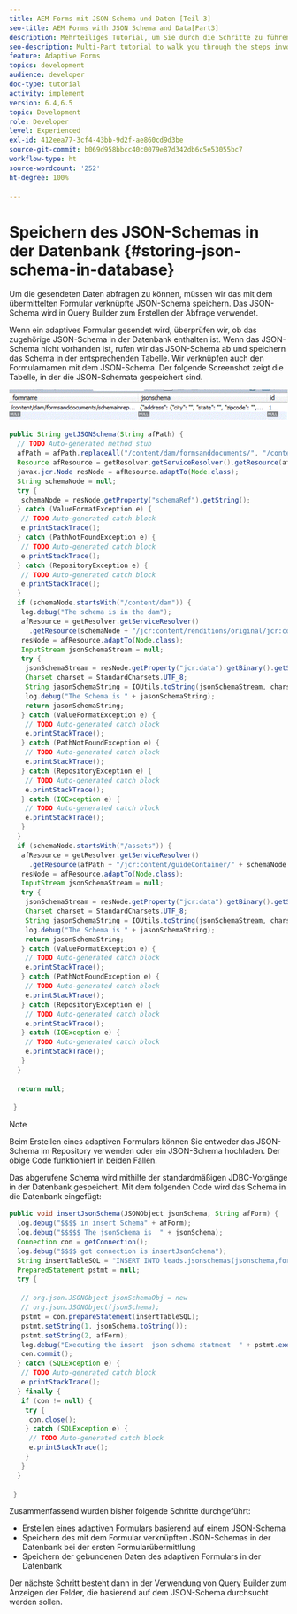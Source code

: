 ```yaml
---
title: AEM Forms mit JSON-Schema und Daten [Teil 3]
seo-title: AEM Forms with JSON Schema and Data[Part3]
description: Mehrteiliges Tutorial, um Sie durch die Schritte zu führen, die zum Erstellen eines adaptiven Formulars mit JSON-Schema und zum Abfragen der gesendeten Daten erforderlich sind.
seo-description: Multi-Part tutorial to walk you through the steps involved in creating Adaptive Form with JSON schema and querying the submitted data.
feature: Adaptive Forms
topics: development
audience: developer
doc-type: tutorial
activity: implement
version: 6.4,6.5
topic: Development
role: Developer
level: Experienced
exl-id: 412eea77-3cf4-43bb-9d2f-ae860cd9d3be
source-git-commit: b069d958bbcc40c0079e87d342db6c5e53055bc7
workflow-type: ht
source-wordcount: '252'
ht-degree: 100%

---
```


# Speichern des JSON-Schemas in der Datenbank {#storing-json-schema-in-database}


Um die gesendeten Daten abfragen zu können, müssen wir das mit dem übermittelten Formular verknüpfte JSON-Schema speichern. Das JSON-Schema wird in Query Builder zum Erstellen der Abfrage verwendet.

Wenn ein adaptives Formular gesendet wird, überprüfen wir, ob das zugehörige JSON-Schema in der Datenbank enthalten ist. Wenn das JSON-Schema nicht vorhanden ist, rufen wir das JSON-Schema ab und speichern das Schema in der entsprechenden Tabelle. Wir verknüpfen auch den Formularnamen mit dem JSON-Schema. Der folgende Screenshot zeigt die Tabelle, in der die JSON-Schemata gespeichert sind.

![jsonschema](assets/jsonschemas.gif)

```java
public String getJSONSchema(String afPath) {
  // TODO Auto-generated method stub
  afPath = afPath.replaceAll("/content/dam/formsanddocuments/", "/content/forms/af/");
  Resource afResource = getResolver.getServiceResolver().getResource(afPath + "/jcr:content/guideContainer");
  javax.jcr.Node resNode = afResource.adaptTo(Node.class);
  String schemaNode = null;
  try {
   schemaNode = resNode.getProperty("schemaRef").getString();
  } catch (ValueFormatException e) {
   // TODO Auto-generated catch block
   e.printStackTrace();
  } catch (PathNotFoundException e) {
   // TODO Auto-generated catch block
   e.printStackTrace();
  } catch (RepositoryException e) {
   // TODO Auto-generated catch block
   e.printStackTrace();
  }
  if (schemaNode.startsWith("/content/dam")) {
   log.debug("The schema is in the dam");
   afResource = getResolver.getServiceResolver()
     .getResource(schemaNode + "/jcr:content/renditions/original/jcr:content");
   resNode = afResource.adaptTo(Node.class);
   InputStream jsonSchemaStream = null;
   try {
    jsonSchemaStream = resNode.getProperty("jcr:data").getBinary().getStream();
    Charset charset = StandardCharsets.UTF_8;
    String jasonSchemaString = IOUtils.toString(jsonSchemaStream, charset);
    log.debug("The Schema is " + jasonSchemaString);
    return jasonSchemaString;
   } catch (ValueFormatException e) {
    // TODO Auto-generated catch block
    e.printStackTrace();
   } catch (PathNotFoundException e) {
    // TODO Auto-generated catch block
    e.printStackTrace();
   } catch (RepositoryException e) {
    // TODO Auto-generated catch block
    e.printStackTrace();
   } catch (IOException e) {
    // TODO Auto-generated catch block
    e.printStackTrace();
   }
  }
  if (schemaNode.startsWith("/assets")) {
   afResource = getResolver.getServiceResolver()
     .getResource(afPath + "/jcr:content/guideContainer/" + schemaNode + "/jcr:content");
   resNode = afResource.adaptTo(Node.class);
   InputStream jsonSchemaStream = null;
   try {
    jsonSchemaStream = resNode.getProperty("jcr:data").getBinary().getStream();
    Charset charset = StandardCharsets.UTF_8;
    String jasonSchemaString = IOUtils.toString(jsonSchemaStream, charset);
    log.debug("The Schema is " + jasonSchemaString);
    return jasonSchemaString;
   } catch (ValueFormatException e) {
    // TODO Auto-generated catch block
    e.printStackTrace();
   } catch (PathNotFoundException e) {
    // TODO Auto-generated catch block
    e.printStackTrace();
   } catch (RepositoryException e) {
    // TODO Auto-generated catch block
    e.printStackTrace();
   } catch (IOException e) {
    // TODO Auto-generated catch block
    e.printStackTrace();
   }
  }

  return null;

 }
```

>[!NOTE]
>
>Beim Erstellen eines adaptiven Formulars können Sie entweder das JSON-Schema im Repository verwenden oder ein JSON-Schema hochladen. Der obige Code funktioniert in beiden Fällen.

Das abgerufene Schema wird mithilfe der standardmäßigen JDBC-Vorgänge in der Datenbank gespeichert. Mit dem folgenden Code wird das Schema in die Datenbank eingefügt:

```java
public void insertJsonSchema(JSONObject jsonSchema, String afForm) {
  log.debug("$$$$ in insert Schema" + afForm);
  log.debug("$$$$$ The jsonSchema is  " + jsonSchema);
  Connection con = getConnection();
  log.debug("$$$$ got connection is insertJsonSchema");
  String insertTableSQL = "INSERT INTO leads.jsonschemas(jsonschema,formname) VALUES(?,?)";
  PreparedStatement pstmt = null;
  try {

   // org.json.JSONObject jsonSchemaObj = new
   // org.json.JSONObject(jsonSchema);
   pstmt = con.prepareStatement(insertTableSQL);
   pstmt.setString(1, jsonSchema.toString());
   pstmt.setString(2, afForm);
   log.debug("Executing the insert  json schema statment  " + pstmt.executeUpdate());
   con.commit();
  } catch (SQLException e) {
   // TODO Auto-generated catch block
   e.printStackTrace();
  } finally {
   if (con != null) {
    try {
     con.close();
    } catch (SQLException e) {
     // TODO Auto-generated catch block
     e.printStackTrace();
    }
   }
  }

 }
```

Zusammenfassend wurden bisher folgende Schritte durchgeführt:

* Erstellen eines adaptiven Formulars basierend auf einem JSON-Schema
* Speichern des mit dem Formular verknüpften JSON-Schemas in der Datenbank bei der ersten Formularübermittlung
* Speichern der gebundenen Daten des adaptiven Formulars in der Datenbank

Der nächste Schritt besteht dann in der Verwendung von Query Builder zum Anzeigen der Felder, die basierend auf dem JSON-Schema durchsucht werden sollen.
